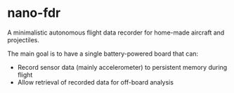 nano-fdr
========

A minimalistic autonomous flight data recorder for home-made aircraft and projectiles.

The main goal is to have a single battery-powered board that can:

 - Record sensor data (mainly accelerometer) to persistent memory during flight
 - Allow retrieval of recorded data for off-board analysis


